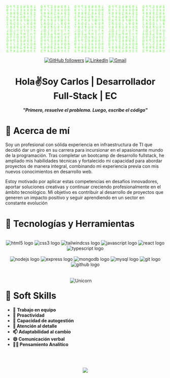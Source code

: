 <div align="center">

[![Matrix SVG](https://raw.githubusercontent.com/Lsacro/Lsacro/refs/heads/main/assets/matrix.svg)](https://www.youtube.com/watch?v=UxqUIZ6kBTI)

[![GitHub followers](https://img.shields.io/github/followers/carlos-trujillo-b?style=for-the-badge&logo=github)](https://github.com/carlos-trujillo-b) [![LinkedIn](https://img.shields.io/badge/LinkedIn--blue?style=for-the-badge&logo=linkedin)](https://www.linkedin.com/in/catrujillob/) [![Gmail](https://img.shields.io/badge/Gmail-_-E4405F?style=for-the-badge&logo=gmail)](https://www.instagram.com/hans_ortiz_)

</div>

<h1 align="center">Hola✌️Soy Carlos | Desarrollador Full-Stack | EC</h1>
<h4 align="center"><b><i>"Primero, resuelve el problema. Luego, escribe el código"</i></b></h4>

<h1>🚀 Acerca de mí</h1>

<p>Soy un profesional con sólida experiencia en infraestructura de TI que decidió dar un giro en su carrera para incursionar en el apasionante mundo de la programación. Tras completar un bootcamp de desarrollo fullstack, he ampliado mis habilidades técnicas y fortalecido mi capacidad para abordar proyectos de manera integral, combinando mi experiencia previa con mis nuevos conocimientos en desarrollo web.

Estoy motivado por aplicar estas competencias en desafíos innovadores, aportar soluciones creativas y continuar creciendo profesionalmente en el ámbito tecnológico. Mi objetivo es contribuir al desarrollo de proyectos que generen un impacto positivo y seguir aprendiendo en un sector en constante evolución</p>

<h1>🦾 Tecnologías y Herramientas</h1>

<div align="center">
<br />
<img src="https://raw.githubusercontent.com/Lsacro/miscellaneous-icons/refs/heads/main/icons2/HTML.svg" height="80" width="120" alt="html5 logo"  />
<img src="https://raw.githubusercontent.com/Lsacro/miscellaneous-icons/refs/heads/main/icons2/CSS.svg" height="80" width="120" alt="css3 logo"  />
<img src="https://raw.githubusercontent.com/Lsacro/miscellaneous-icons/refs/heads/main/icons2/TailwindCSS-Dark.svg" height="80" width="120" alt="tailwindcss logo"  />
<img src="https://raw.githubusercontent.com/Lsacro/miscellaneous-icons/refs/heads/main/icons2/JavaScript.svg" height="80" width="120" alt="javascript logo"  />
<img src="https://raw.githubusercontent.com/Lsacro/miscellaneous-icons/refs/heads/main/icons2/React-Dark.svg" height="80" width="120" alt="react logo"  />
<img src="https://raw.githubusercontent.com/Lsacro/miscellaneous-icons/refs/heads/main/icons2/TypeScript.svg" height="80" width="120" alt="typescript logo"  />

<br />
<br />
<img src="https://raw.githubusercontent.com/Lsacro/miscellaneous-icons/refs/heads/main/icons2/NodeJS-Dark.svg" height="80" width="120" alt="nodejs logo"  />
<img src="https://raw.githubusercontent.com/Lsacro/miscellaneous-icons/refs/heads/main/icons2/ExpressJS-Dark.svg" height="80" width="120" alt="express logo"  />  
<img src="https://raw.githubusercontent.com/Lsacro/miscellaneous-icons/refs/heads/main/icons2/MongoDB.svg" height="80" width="120" alt="mongodb logo"  />
<img src="https://raw.githubusercontent.com/Lsacro/miscellaneous-icons/refs/heads/main/icons2/MySQL-Dark.svg" height="80" width="120" alt="mysql logo"  />
<img src="https://raw.githubusercontent.com/Lsacro/miscellaneous-icons/refs/heads/main/icons2/Git.svg" height="80" width="120" alt="git logo"  />
<img src="https://raw.githubusercontent.com/Lsacro/miscellaneous-icons/refs/heads/main/icons2/Github-Dark.svg" height="80" width="120" alt="github logo"  />
</div>
<br>
<br>

<img align="right" width=300px alt="Unicorn" src="https://media.giphy.com/media/3ohs4BSacFKI7A717y/giphy.gif" />

<h1>👾 Soft Skills</h1>

<div>
        <ul>
            <li>🌱 <b>Trabajo en equipo</b></li>
            <li>🎯 <b>Proactividad</b></li>
            <li>🤔 <b>Capacidad de autogestión</li>
            <li>💬 <b>Atención al detalle</li>
            <li>📫 <b>Adaptabilidad al cambio</li>
            <li>😄 <b>Comunicación verbal</li>
            <li>👨‍💻 <b>Pensamiento Analítico</li>
        </ul>
</div>
<br>
<br>
<br>
<div align="center">
  <a href="https://github.com/Lsacro">
  <img height="180em" src="https://github-readme-stats.vercel.app/api/top-langs/?username=Lsacro&layout=compact&langs_count=7&theme=dark"/>
</div>
<br>

###
